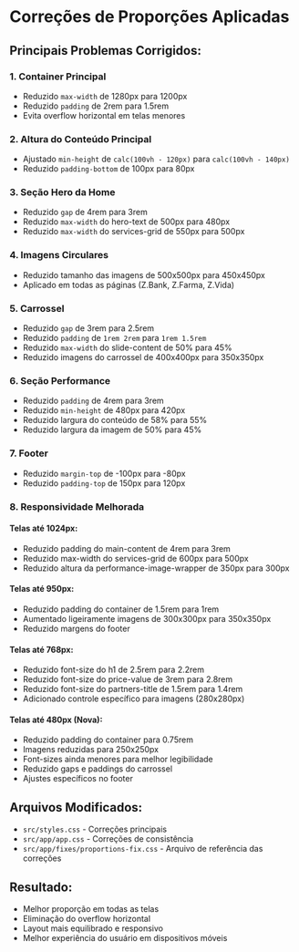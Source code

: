 # Correções de Proporções Aplicadas

## Principais Problemas Corrigidos:

### 1. **Container Principal**
- Reduzido `max-width` de 1280px para 1200px
- Reduzido `padding` de 2rem para 1.5rem
- Evita overflow horizontal em telas menores

### 2. **Altura do Conteúdo Principal**
- Ajustado `min-height` de `calc(100vh - 120px)` para `calc(100vh - 140px)`
- Reduzido `padding-bottom` de 100px para 80px

### 3. **Seção Hero da Home**
- Reduzido `gap` de 4rem para 3rem
- Reduzido `max-width` do hero-text de 500px para 480px
- Reduzido `max-width` do services-grid de 550px para 500px

### 4. **Imagens Circulares**
- Reduzido tamanho das imagens de 500x500px para 450x450px
- Aplicado em todas as páginas (Z.Bank, Z.Farma, Z.Vida)

### 5. **Carrossel**
- Reduzido `gap` de 3rem para 2.5rem
- Reduzido `padding` de `1rem 2rem` para `1rem 1.5rem`
- Reduzido `max-width` do slide-content de 50% para 45%
- Reduzido imagens do carrossel de 400x400px para 350x350px

### 6. **Seção Performance**
- Reduzido `padding` de 4rem para 3rem
- Reduzido `min-height` de 480px para 420px
- Reduzido largura do conteúdo de 58% para 55%
- Reduzido largura da imagem de 50% para 45%

### 7. **Footer**
- Reduzido `margin-top` de -100px para -80px
- Reduzido `padding-top` de 150px para 120px

### 8. **Responsividade Melhorada**

#### Telas até 1024px:
- Reduzido padding do main-content de 4rem para 3rem
- Reduzido max-width do services-grid de 600px para 500px
- Reduzido altura da performance-image-wrapper de 350px para 300px

#### Telas até 950px:
- Reduzido padding do container de 1.5rem para 1rem
- Aumentado ligeiramente imagens de 300x300px para 350x350px
- Reduzido margens do footer

#### Telas até 768px:
- Reduzido font-size do h1 de 2.5rem para 2.2rem
- Reduzido font-size do price-value de 3rem para 2.8rem
- Reduzido font-size do partners-title de 1.5rem para 1.4rem
- Adicionado controle específico para imagens (280x280px)

#### Telas até 480px (Nova):
- Reduzido padding do container para 0.75rem
- Imagens reduzidas para 250x250px
- Font-sizes ainda menores para melhor legibilidade
- Reduzido gaps e paddings do carrossel
- Ajustes específicos no footer

## Arquivos Modificados:
- `src/styles.css` - Correções principais
- `src/app/app.css` - Correções de consistência
- `src/app/fixes/proportions-fix.css` - Arquivo de referência das correções

## Resultado:
- Melhor proporção em todas as telas
- Eliminação do overflow horizontal
- Layout mais equilibrado e responsivo
- Melhor experiência do usuário em dispositivos móveis